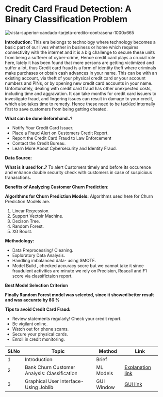  # Credit Card Fraud Detection: A Binary Classification Problem



![vista-superior-candado-tarjeta-credito-contrasena-1000x665](https://github.com/V-Vibee/My-Projects-2.0/assets/91024678/07d9e375-5714-4920-8223-fd3ef0982354)







**Introduction:** This era belongs to technology where technology becomes a basic part of our lives whether in business or home which requires connectivity with the internet and it is a big challenge to secure these units from being a sufferer of cyber-crime, Hence credit card plays a crucial role here, lately it has been found that more persons are getting victimized and suffer a lot, thus Credit card fraud is a form of identity theft where criminals make purchases or obtain cash advances in your name. This can be with an existing account, via theft of your physical credit card or your account numbers and PINs, or by opening new credit card accounts in your name.  Unfortunately, dealing with credit card fraud has other unexpected costs, including time and aggravation. It can take months for credit card issuers to investigate fraud, and lingering issues can result in damage to your credit, which also takes time to remedy. Hence these need to be tackled internally first to save customers from being getting cheated.

**What can be done Beforehand..?** 
- Notify Your Credit Card Issuer.
-  Place a Fraud Alert on Customers Credit Report.
-  Report the Credit Card Fraud to Law Enforcement
-  Contact the Credit Bureau.
-  Learn More About Cybersecurity and Identity Fraud.

**Data Source:**

**What is it used for..?** To alert Customers timely and before its occurence and enhance double security check  with customers in case of suspicious tranasctions. 


**Benefits of Analyzing Customer Churn Prediction:**




**Algorithms for Churn Prediction Models:**
Algorithms used here for Churn Prediction Models are.
1. Linear Regression.
2. Support Vectoir Machine.
3. Decison Tree.
4. Random Forest.
5. XG Boost.
   
**Methodology:**
- Data Preprocessing/ Cleaning.
- Exploratory Data Analysis.
- Handling imbalanced data- using SMOTE.
- Model Build , checked accuracy score but we cannot take it since fraudulent activities are minute we rely on Precision, Reacall and F1 score via classifictaion report.


 **Best Model Selection Criterion** 
 


**Finally Random Forest model was selected, since it showed better result and was accurate by 86 %**


**Tips to avoid Credit Card Fraud:**
- Review statements regularly/ Check your credit report.
- Be vigilant online.
- Watch out for phone scams.
- Secure your physical cards.
- Enroll in credit monitoring. 





| Sl.No| Topic| Method| Link|
|-|-|-|-|
|1| Introduction | Brief |[ ](-)
|2| Bank Churn Customer Analysis: Classification | ML Models |[ Explanation link](https://github.com/V-Vibee/My-Projects-2.0/blob/main/3.%20Bank%20Customer%20Churn/Bank_customer_churn_dataset.ipynb)
|3| Graphical User Interface- Using Joblib | GUI Window |[ GUI link](https://github.com/V-Vibee/My-Projects-2.0/blob/main/3.%20Bank%20Customer%20Churn/combined.jpg)
